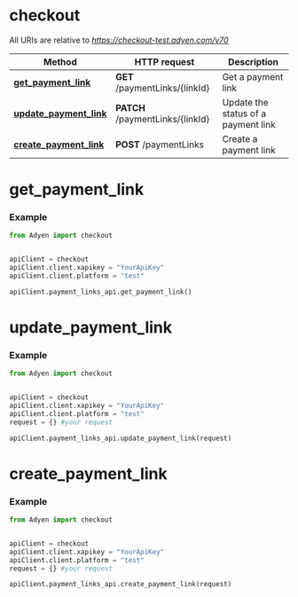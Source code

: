 # checkout

All URIs are relative to *https://checkout-test.adyen.com/v70*

Method | HTTP request | Description
------------- | ------------- | -------------
[**get_payment_link**](PaymentLinksApi.md#get_payment_link) | **GET** /paymentLinks/{linkId} | Get a payment link
[**update_payment_link**](PaymentLinksApi.md#update_payment_link) | **PATCH** /paymentLinks/{linkId} | Update the status of a payment link
[**create_payment_link**](PaymentLinksApi.md#create_payment_link) | **POST** /paymentLinks | Create a payment link




# get_payment_link
### Example

```python
from Adyen import checkout


apiClient = checkout
apiClient.client.xapikey = "YourApiKey"
apiClient.client.platform = "test"

apiClient.payment_links_api.get_payment_link()

```


# update_payment_link
### Example

```python
from Adyen import checkout


apiClient = checkout
apiClient.client.xapikey = "YourApiKey"
apiClient.client.platform = "test"
request = {} #your request

apiClient.payment_links_api.update_payment_link(request)

```


# create_payment_link
### Example

```python
from Adyen import checkout


apiClient = checkout
apiClient.client.xapikey = "YourApiKey"
apiClient.client.platform = "test"
request = {} #your request

apiClient.payment_links_api.create_payment_link(request)

```
